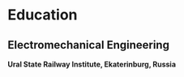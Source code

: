 # Education

## Electromechanical Engineering

**Ural State Railway Institute, Ekaterinburg, Russia**

